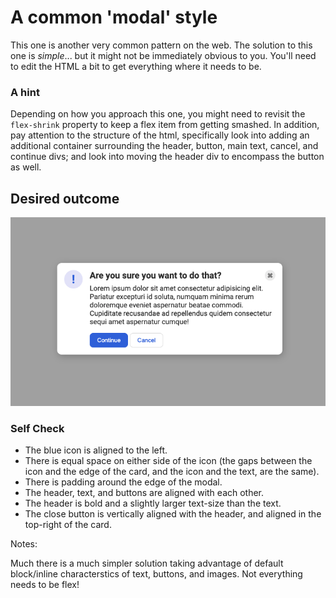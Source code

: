 # A common 'modal' style
This one is another very common pattern on the web. The solution to this one is _simple_... but it might not be immediately obvious to you. You'll need to edit the HTML a bit to get everything where it needs to be.

### A hint
Depending on how you approach this one, you might need to revisit the `flex-shrink` property to keep a flex item from getting smashed. In addition, pay attention to the structure of the html, specifically look into adding an additional container surrounding the header, button, main text, cancel, and continue divs; and look into moving the header div to encompass the button as well.

## Desired outcome

![desired outcome](./desired-outcome.png)

### Self Check

- The blue icon is aligned to the left.
- There is equal space on either side of the icon (the gaps between the icon and the edge of the card, and the icon and the text, are the same).
- There is padding around the edge of the modal.
- The header, text, and buttons are aligned with each other.
- The header is bold and a slightly larger text-size than the text.
- The close button is vertically aligned with the header, and aligned in the top-right of the card.

Notes:

Much there is a much simpler solution taking advantage of default block/inline characterstics of text, buttons, and images.
Not everything needs to be flex!